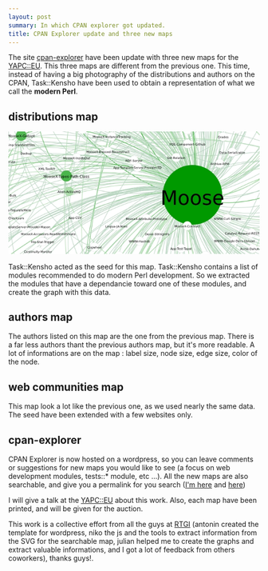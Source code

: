 ```yaml
---
layout: post
summary: In which CPAN explorer got updated.
title: CPAN Explorer update and three new maps
---
```


The site [cpan-explorer](http://cpan-explorer.org/) have been update with three new maps for the [YAPC::EU](http://yapceurope2009.org/ye2009/). This three maps are different from the previous one. This time, instead of having a big photography of the distributions and authors on the CPAN, Task::Kensho have been used to obtain a representation of what we call the **modern Perl**.

## distributions map

<img src='/static/imgs/moosedist.webp' alt='moose'>

Task::Kensho acted as the seed for this map. Task::Kensho contains a list of modules recommended to do modern Perl development. So we extracted the modules that have a dependancie toward one of these modules, and create the graph with this data.

## authors map

The authors listed on this map are the one from the previous map. There is a far less authors thant the previous authors map, but it's more readable. A lot of informations are on the map : label size, node size, edge size, color of the node.

## web communities map

This map look a lot like the previous one, as we used nearly the same data. The seed have been extended with a few websites only.

## cpan-explorer

CPAN Explorer is now hosted on a wordpress, so you can leave comments or suggestions for new maps you would like to see (a focus on web development modules, tests::* module, etc ...). All the new maps are also searchable, and give you a permalink for you search ([I'm here](http://cpan-explorer.org/2009/07/28/new-web-communities-map-for-yapceu/#dist%3Dlumberjaph.net) and [here](http://cpan-explorer.org/2009/07/28/version-of-the-authors-graph-for-yapceu/#author%3Dfranck))

I will give a talk at the [YAPC::EU](http://yapceurope2009.org/ye2009/talk/2061) about this work. Also, each map have been printed, and will be given for the auction.

This work is a collective effort from all the guys at [RTGI](http://rtgi.fr/) (antonin created the template for wordpress, niko the js and the tools to extract information from the SVG for the searchable map, julian helped me to create the graphs and extract valuable informations, and I got a lot of feedback from others coworkers), thanks guys!.
